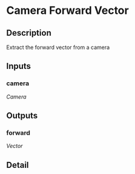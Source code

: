 # Camera Forward Vector

## Description
Extract the forward vector from a camera

## Inputs
### camera

*Camera*



## Outputs
### forward

*Vector*



## Detail

